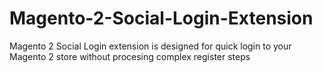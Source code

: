 # Magento-2-Social-Login-Extension
Magento 2 Social Login extension is designed for quick login to your Magento 2 store without procesing complex register steps
